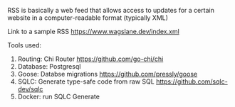 RSS is basically a web feed that allows access to updates for a certain website in a computer-readable format (typically XML)

Link to a sample RSS https://www.wagslane.dev/index.xml

Tools used:

1. Routing: Chi Router https://github.com/go-chi/chi
2. Database: Postgresql
3. Goose: Databse migrations https://github.com/pressly/goose
4. SQLC: Generate type-safe code from raw SQL https://github.com/sqlc-dev/sqlc
5. Docker: run SQLC Generate
